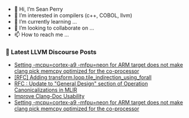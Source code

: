 - 👋 Hi, I’m Sean Perry
- 👀 I’m interested in compilers (c++, COBOL, llvm)
- 🌱 I’m currently learning ...
- 💞️ I’m looking to collaborate on ...
- 📫 How to reach me ...

<!---
s66perry/s66perry is a ✨ special ✨ repository because its `README.md` (this file) appears on your GitHub profile.
You can click the Preview link to take a look at your changes.
--->
### 📕 Latest LLVM Discourse Posts

<!-- DISCOURSE-LLVM:START -->
- [Setting -mcpu=cortex-a9 -mfpu=neon for ARM target does not make clang pick memcpy optimized for the co-processor](https://discourse.llvm.org/t/setting-mcpu-cortex-a9-mfpu-neon-for-arm-target-does-not-make-clang-pick-memcpy-optimized-for-the-co-processor/79336#post_5)
- [[RFC] Adding transform.loop.tile_indirection_using_forall](https://discourse.llvm.org/t/rfc-adding-transform-loop-tile-indirection-using-forall/79114#post_9)
- [RFC : Update to &quot;General Design&quot; section of Operation Canonicalizations in MLIR](https://discourse.llvm.org/t/rfc-update-to-general-design-section-of-operation-canonicalizations-in-mlir/79355#post_2)
- [Improve Clang-Doc Usability](https://discourse.llvm.org/t/improve-clang-doc-usability/76996#post_8)
- [Setting -mcpu=cortex-a9 -mfpu=neon for ARM target does not make clang pick memcpy optimized for the co-processor](https://discourse.llvm.org/t/setting-mcpu-cortex-a9-mfpu-neon-for-arm-target-does-not-make-clang-pick-memcpy-optimized-for-the-co-processor/79336#post_4)
<!-- DISCOURSE-LLVM:END -->
